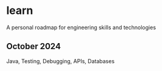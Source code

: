 # learn
A personal roadmap for engineering skills and technologies

## October 2024
Java, Testing, Debugging, APIs, Databases
